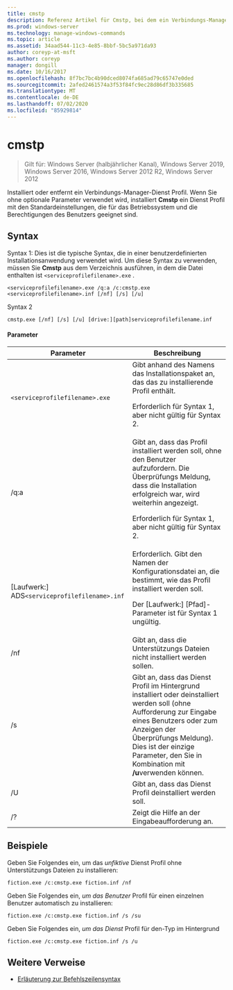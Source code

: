 ```yaml
---
title: cmstp
description: Referenz Artikel für Cmstp, bei dem ein Verbindungs-Manager-Dienst Profil installiert oder entfernt wird.
ms.prod: windows-server
ms.technology: manage-windows-commands
ms.topic: article
ms.assetid: 34aad544-11c3-4e85-8bbf-5bc5a971da93
author: coreyp-at-msft
ms.author: coreyp
manager: dongill
ms.date: 10/16/2017
ms.openlocfilehash: 8f7bc7bc4b90dced8074fa685ad79c65747e0ded
ms.sourcegitcommit: 2afed2461574a3f53f84fc9ec28d86df3b335685
ms.translationtype: MT
ms.contentlocale: de-DE
ms.lasthandoff: 07/02/2020
ms.locfileid: "85929814"
---
```

# <a name="cmstp"></a>cmstp

> Gilt für: Windows Server (halbjährlicher Kanal), Windows Server 2019, Windows Server 2016, Windows Server 2012 R2, Windows Server 2012

Installiert oder entfernt ein Verbindungs-Manager-Dienst Profil. Wenn Sie ohne optionale Parameter verwendet wird, installiert **Cmstp** ein Dienst Profil mit den Standardeinstellungen, die für das Betriebssystem und die Berechtigungen des Benutzers geeignet sind.

## <a name="syntax"></a>Syntax

Syntax 1: Dies ist die typische Syntax, die in einer benutzerdefinierten Installationsanwendung verwendet wird. Um diese Syntax zu verwenden, müssen Sie **Cmstp** aus dem Verzeichnis ausführen, in dem die Datei enthalten ist `<serviceprofilefilename>.exe` .

```
<serviceprofilefilename>.exe /q:a /c:cmstp.exe <serviceprofilefilename>.inf [/nf] [/s] [/u]
```

Syntax 2
```
cmstp.exe [/nf] [/s] [/u] [drive:][path]serviceprofilefilename.inf
```

#### <a name="parameters"></a>Parameter
| Parameter | Beschreibung |
| --------- | ----------- |
| `<serviceprofilefilename>.exe` | Gibt anhand des Namens das Installationspaket an, das das zu installierende Profil enthält.<p>Erforderlich für Syntax 1, aber nicht gültig für Syntax 2. |
| /q:a | Gibt an, dass das Profil installiert werden soll, ohne den Benutzer aufzufordern. Die Überprüfungs Meldung, dass die Installation erfolgreich war, wird weiterhin angezeigt.<p>Erforderlich für Syntax 1, aber nicht gültig für Syntax 2. |
| [Laufwerk:] ADS`<serviceprofilefilename>.inf` | Erforderlich. Gibt den Namen der Konfigurationsdatei an, die bestimmt, wie das Profil installiert werden soll.<p>Der [Laufwerk:] [Pfad]-Parameter ist für Syntax 1 ungültig. |
| /nf | Gibt an, dass die Unterstützungs Dateien nicht installiert werden sollen. |
| /s | Gibt an, dass das Dienst Profil im Hintergrund installiert oder deinstalliert werden soll (ohne Aufforderung zur Eingabe eines Benutzers oder zum Anzeigen der Überprüfungs Meldung). Dies ist der einzige Parameter, den Sie in Kombination mit **/u**verwenden können.|
| /U | Gibt an, dass das Dienst Profil deinstalliert werden soll. |
| /? | Zeigt die Hilfe an der Eingabeaufforderung an. |

## <a name="examples"></a>Beispiele

Geben Sie Folgendes ein, um das *unfiktive* Dienst Profil ohne Unterstützungs Dateien zu installieren:

```
fiction.exe /c:cmstp.exe fiction.inf /nf
```

Geben Sie Folgendes ein, *um das Benutzer* Profil für einen einzelnen Benutzer automatisch zu installieren:

```
fiction.exe /c:cmstp.exe fiction.inf /s /su
```

Geben Sie Folgendes ein, *um das Dienst* Profil für den-Typ im Hintergrund

```
fiction.exe /c:cmstp.exe fiction.inf /s /u
```

## <a name="additional-references"></a>Weitere Verweise

- [Erläuterung zur Befehlszeilensyntax](command-line-syntax-key.md)
